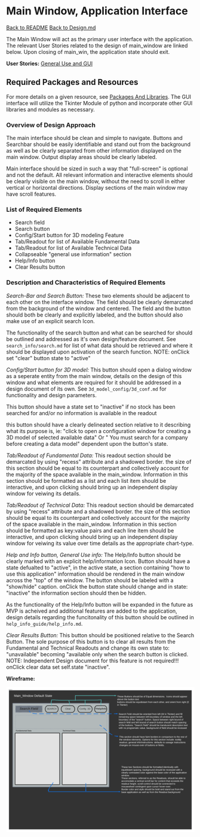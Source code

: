 # Main Window, Application Interface

[Back to README](../../../README.md)
[Back to Design.md](../../design.md)

The Main Window will act as the primary user interface with the application. The relevant User Stories related to the design of main_window are linked below. Upon closing of main_win, the application state should exit.

**User Stories:**
[General Use and GUI](../../user_stories/general_use_ui.md)

## Required Packages and Resources

For more details on a given resource, see [Packages And Libraries](../../pkg_lib.md). The GUI interface will utilize the Tkinter Module of python and incorporate other GUI libraries and modules as necessary.

### Overview of Design Approach

The main interface should be clean and simple to navigate. Buttons and Searchbar should be easily identifiable and stand out from the background as well as be clearly separated from other information displayed on the main window. Output display areas should be clearly labeled.

Main interface should be sized in such a way that "full-screen" is optional and not the default. All relevant information and interactive elements should be clearly visible on the main window, without the need to scroll in either vertical or horizontal directions. Display sections of the main window may have scroll features.

### List of Required Elements

- Search field
- Search button
- Config/Start button for 3D modeling Feature
- Tab/Readout for list of Available Fundamental Data
- Tab/Readout for list of Available Technical Data
- Collapseable "general use information" section
- Help/Info button
- Clear Results button

### Description and Characteristics of Required Elements

*Search-Bar and Search Button:*
These two elements should be adjacent to each other on the interface window. The field should be clearly demarcated from the background of the window and centered. The field and the button should both be clearly and explicitly labeled, and the button should also make use of an explicit search Icon.

The functionality of the search button and what can be searched for should be outlined and addressed as it's own design/feature document. See `search_info/search.md` for list of what data should be retrieved and where it should be displayed upon activation of the search function. NOTE: onClick set "clear" button state to "active"

*Config/Start button for 3D model:*
This button should open a dialog window as a seperate entity from the main window, details on the design of this window and what elements are required for it should be addressed in a design document of its own. See `3d_model_config/3d_conf.md` for functionality and design parameters.

This button should have a state set to "inactive" if no stock has been searched for and/or no information is available in the readout

this button should have a clearly delineated section relative to it describing what its purpose is, ie: "click to open a configuration window for creating a 3D model of selected available data" Or " You must search for a company before creating a data model" dependent upon the button's state.

*Tab/Readout of Fundamental Data:*
This readout section should be demarcated by using "recess" attribute and a shadowed border. the size of this section should be equal to its counterpart and collectively account for the majority of the space available in the main_window. Information in this section should be formatted as a list and each list item should be interactive, and upon clicking should bring up an independent display window for veiwing its details.

*Tab/Readout of Technical Data:*
This readout section should be demarcated by using "recess" attribute and a shadowed border. the size of this section should be equal to its counterpart and collectively account for the majority of the space available in the main_window. Information in this section should be formatted as key:value pairs and each line item should be interactive, and upon clicking should bring up an independent display window for veiwing its value over time details as the appropriate chart-type.

*Help and Info button, General Use info:*
The Help/Info button should be clearly marked with an explicit help/information Icon. Button should have a state defualted to "active", in the active state, a section containing "how to use this application" information should be rendered in the main window across the "top" of the window. The button should be labeled with a "show/hide" caption. onClick the button state should change and in state: "inactive" the information section should then be hidden.

As the functionality of the Help/Info button will be expanded in the future as MVP is acheived and additional features are added to the application, design details regarding the funcitonality of this button should be outlined in `help_info_guide/help_info.md`.

*Clear Results Button:*
This button should be positioned relative to the Search Button. The sole purpose of this button is to clear all results from the Fundamental and Technical Readouts and change its own state to: "unavailable" becoming "available only when the search button is clicked. NOTE: Independent Design document for this feature is not required!!! onClick clear data set self.state "inactive".

**Wireframe:**

![Main Window Default State](main_win_wiref.png)
